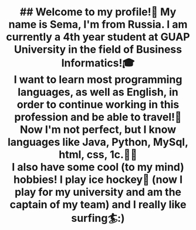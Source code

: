 <h1 align="center">## Welcome to my profile!👋
My name is Sema, I'm from Russia. I am currently a 4th year student at GUAP University in the field of Business Informatics!🎓     <br />
I want to learn most programming languages, as well as English, in order to continue working in this profession and be able to travel!🌅     <br />
Now I'm not perfect, but I know languages like Java, Python, MySql, html, css, 1c.👨‍💻     <br />
I also have some cool (to my mind) hobbies! I play ice hockey🏒 (now I play for my university and am the captain of my team) and I really like surfing🏄:)    <br />

<!--
**vlasasemen/vlasasemen** is a ✨ _special_ ✨ repository because its `README.md` (this file) appears on your GitHub profile.

Here are some ideas to get you started:

- 🔭 I’m currently working on ...
- 🌱 I’m currently learning ...
- 👯 I’m looking to collaborate on ...
- 🤔 I’m looking for help with ...
- 💬 Ask me about ...
- 📫 How to reach me: ...
- 😄 Pronouns: ...
- ⚡ Fun fact: ...
-->
